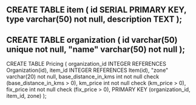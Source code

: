 CREATE TABLE item (
	id SERIAL PRIMARY KEY,
	type varchar(50) not null,
	description TEXT
);
-------------------------------
CREATE TABLE organization (
	id varchar(50) unique not null,
	"name" varchar(50) not null
);
-------------------------------
CREATE TABLE Pricing (
	organization_id INTEGER REFERENCES Organization(id),
	item_id INTEGER REFERENCES Item(id),
	"zone" varchar(20) not null,
	base_distance_in_kms int not null check (base_distance_in_kms > 0),
	km_price int not null check (km_price > 0),
	fix_price int not null check (fix_price > 0),
    PRIMARY KEY (organization_id, item_id, zone)
);